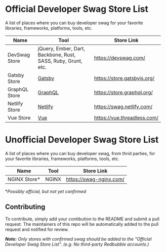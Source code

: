 # Official Developer Swag Store List
A list of places where you can buy developer swag for your favorite libraries, frameworks, platforms, tools, etc.


| Name                    | Tool                                                               | Store Link                                |
|-------------------------|--------------------------------------------------------------------|-------------------------------------------|
| DevSwag Store           | jQuery, Ember, Dart, Backbone, Rust, SASS, Ruby, Grunt, etc.       | https://devswag.com/                      |
| Gatsby Store            | [Gatsby](https://www.gatsbyjs.com/)                                | https://store.gatsbyjs.org/               |
| GraphQL Store           | [GraphQL](https://graphql.org/)                                    | https://store.graphql.org/                |
| Netlify Store           | [Netlify](https://www.netlify.com/)                                | https://swag.netlify.com/                 |
| Vue Store               | [Vue](https://vuejs.org/)                                          | https://vue.threadless.com/               |

# Unofficial Developer Swag Store List
A list of places where you can buy developer swag, from thrid parties, for your favorite libraries, frameworks, platforms, tools, etc.


| Name                    | Tool                                                               | Store Link                                |
|-------------------------|--------------------------------------------------------------------|-------------------------------------------|
| NGINX Store*            | NGINX                                                              | https://swag-nginx.com/                   |

\**Possibly official, but not yet confirmed*



## Contributing
To contribute, simply add your contibution to the README and submit a pull request. The maintainers of this repo will be automatically added to the pull request and notified for review.  

***Note:** Only stores with confirmed swag should be added to the "Official Developer Swag Store List". (e.g. No third-party Redbubble accounts.)*

